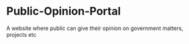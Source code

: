 # Public-Opinion-Portal
A website where public can give their opinion on government matters, projects etc
